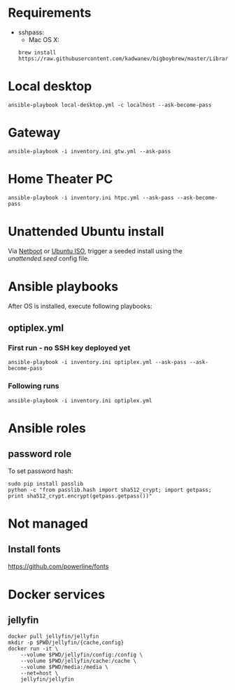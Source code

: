 # Requirements
- sshpass:
  - Mac OS X:
  ```
  brew install https://raw.githubusercontent.com/kadwanev/bigboybrew/master/Library/Formula/sshpass.rb
  ```

# Local desktop
```
ansible-playbook local-desktop.yml -c localhost --ask-become-pass
```

# Gateway
```
ansible-playbook -i inventory.ini gtw.yml --ask-pass
```

# Home Theater PC
```
ansible-playbook -i inventory.ini htpc.yml --ask-pass --ask-become-pass
```

# Unattended Ubuntu install
Via [Netboot](https://netboot.xyz/) or [Ubuntu ISO](https://www.ubuntu.com/download/server), trigger a seeded install using the *unattended.seed* config file.

# Ansible playbooks
After OS is installed, execute following playbooks:

## optiplex.yml
### First run - no SSH key deployed yet
```
ansible-playbook -i inventory.ini optiplex.yml --ask-pass --ask-become-pass
```

### Following runs
```
ansible-playbook -i inventory.ini optiplex.yml
```

# Ansible roles
## password role
To set password hash:
```
sudo pip install passlib
python -c "from passlib.hash import sha512_crypt; import getpass; print sha512_crypt.encrypt(getpass.getpass())"
```

# Not managed
## Install fonts
https://github.com/powerline/fonts

# Docker services

## jellyfin
```
docker pull jellyfin/jellyfin
mkdir -p $PWD/jellyfin/{cache,config}
docker run -it \
    --volume $PWD/jellyfin/config:/config \
    --volume $PWD/jellyfin/cache:/cache \
    --volume $PWD/media:/media \
    --net=host \
    jellyfin/jellyfin
```
